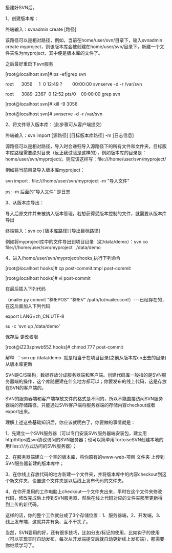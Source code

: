 搭建好SVN后，

1、创建版本库：

终端输入：svnadmin create [路径]

该路径可以是相对路径，例如，当前在home/user/svn/目录下，输入svnadmin create myproject，则该版本库会被创建在home/user/svn/目录下，新建一个文件夹名为myproject，其中便是版本库的文件了。

之后最好重启下svn服务

[root@localhost svn]# ps -ef|grep svn

root      3056     1  0 12:49 ?        00:00:00 svnserve -d -r /var/svn

root      3089  2367  0 12:52 pts/0    00:00:00 grep svn

[root@localhost svn]# kill -9 3056

[root@localhost svn]# svnserve -d -r /var/svn



2、将文件导入版本库：（此步骤可从客户端提交）

终端输入：svn import [源路径] [目标版本库路径] -m [日志信息]

源路径可以是相对路径，导入时会递归导入源路径下的所有文件和文件夹，目标版本库路径需要绝对目录（反正我试验是这样的），例如版本库的目录是：home/user/svn/myproject/。则应该这样写：file:///home/user/svn/myproject/

例如将当前目录导入版本库myproject：

svn import . file:///home/user/svn/myproject -m "导入文件"

ps: -m 后面的“导入文件” 是日志





3、从版本库导出：

导入后原文件并未被纳入版本管理，若想获得受版本控制的文件，就需要从版本库导出

终端输入：svn co [版本库路径] [导出目标路径]

例如将myproject库中的文件导出到项目目录（如/data/demo）：svn co file:///home/user/svn/myproject   /data/demo



4、进入/home/user/svn/myproject/hooks,执行下列命令

[root@localhost hooks]# cp post-commit.tmpl post-commit

[root@localhost hooks]# vi post-commit

在最后插入下列代码

（mailer.py commit "$REPOS" "$REV" /path/to/mailer.conf）---已经存在的，在这后面加入下列代码

export LANG=zh_CN.UTF-8

su -c 'svn up /data/demo'

保存后 更改权限

[root@iZ23zpnwb55Z hooks]# chmod 777 post-commit



解释  ：svn up /data/demo  就是相当于在项目目录(之前从版本库co出去的目录)从版本库更新













SVN是C/S架构，数据存放分成服务器端和客户端。创建代码库一般指的是SVN服务器端的操作，这个库随便建在什么地方都可以；你要发布的线上代码，这是存放在SVN的客户端的。



SVN的服务器端和客户端存放文件的格式是不同的，所以不能直接访问SVN服务器端的存储路径，只能通过SVN客户端将服务器端的存储内容checkout或者export出来。





理解上述这些基础知识后，你应该就明白了，你要做的事情就是：



1、先建立一个SVN服务器（可以专门安装SVN服务器端安装包，建立用http/https或svn协议访问的SVN服务器；也可以简单用TortoiseSVN创建本地的用files:///方式访问的SVN服务器）；



2、在服务器端建立一个空的版本库，将你原有的www-web-项目 文件夹 上传到SVN服务器新建的版本库中；

3、在你线上存放代码的地方新建一个文件夹，并将版本库中的内容checkout到这个新文件夹，设置这个文件夹是以后线上发布代码的文件夹。

4、在你开发用的工作电脑上checkout一个文件夹出来，平时在这个文件夹修改代码，修改完成后上传到SVN服务器，然后在线上代码对应的文件夹那里更新得到上传的新代码。





这样的话，你的整个工作就分成了3个存储位置：1、服务器端，2、开发端，3、线上发布端，这就井井有条、互不干扰了。





当然，SVN要用的好，还有很多技巧，比如分支/标记的使用，比如钩子的使用（可以实现实时自动发布，每次从开发端提交后就自动更新线上发布端），那需要你继续学习了。







